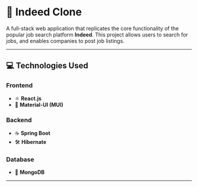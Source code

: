 # 💼 Indeed Clone

A full-stack web application that replicates the core functionality of the popular job search platform **Indeed**. This project allows users to search for jobs, and enables companies to post job listings.

---

## 💻 Technologies Used

### Frontend
- ⚛️ **React.js**
- 🎨 **Material-UI (MUI)**

### Backend
- ☕ **Spring Boot**
- 🛠 **Hibernate**

### Database
- 🍃 **MongoDB**

---


